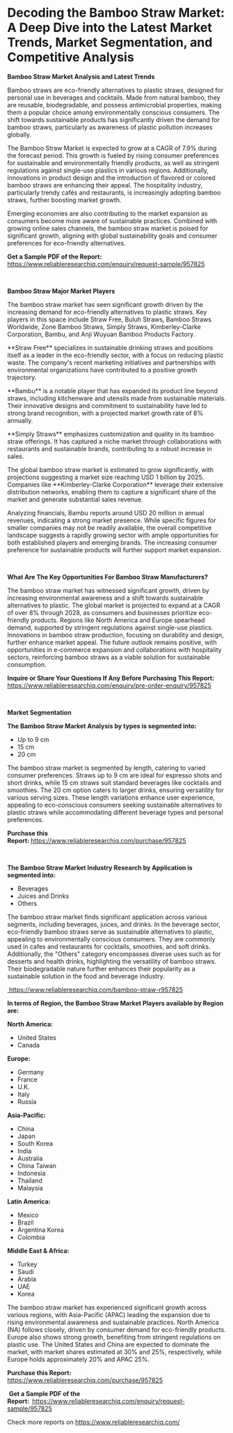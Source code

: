 <p><h1>Decoding the Bamboo Straw Market: A Deep Dive into the Latest Market Trends, Market Segmentation, and Competitive Analysis</h1></p><p><strong>Bamboo Straw Market Analysis and Latest Trends</strong></p>
<p><p>Bamboo straws are eco-friendly alternatives to plastic straws, designed for personal use in beverages and cocktails. Made from natural bamboo, they are reusable, biodegradable, and possess antimicrobial properties, making them a popular choice among environmentally conscious consumers. The shift towards sustainable products has significantly driven the demand for bamboo straws, particularly as awareness of plastic pollution increases globally.</p><p>The Bamboo Straw Market is expected to grow at a CAGR of 7.9% during the forecast period. This growth is fueled by rising consumer preferences for sustainable and environmentally friendly products, as well as stringent regulations against single-use plastics in various regions. Additionally, innovations in product design and the introduction of flavored or colored bamboo straws are enhancing their appeal. The hospitality industry, particularly trendy cafés and restaurants, is increasingly adopting bamboo straws, further boosting market growth.</p><p>Emerging economies are also contributing to the market expansion as consumers become more aware of sustainable practices. Combined with growing online sales channels, the bamboo straw market is poised for significant growth, aligning with global sustainability goals and consumer preferences for eco-friendly alternatives.</p></p>
<p><strong>Get a Sample PDF of the Report:&nbsp;</strong> <a href="https://www.reliableresearchiq.com/enquiry/request-sample/957825?utm_campaign=2443&utm_medium=2&utm_source=Github&utm_content=ia&utm_term=30032025&utm_id=bamboo-straw">https://www.reliableresearchiq.com/enquiry/request-sample/957825</a></p>
<p>&nbsp;</p>
<p><strong>Bamboo Straw Major Market Players</strong></p>
<p><p>The bamboo straw market has seen significant growth driven by the increasing demand for eco-friendly alternatives to plastic straws. Key players in this space include Straw Free, Buluh Straws, Bamboo Straws Worldwide, Zone Bamboo Straws, Simply Straws, Kimberley-Clarke Corporation, Bambu, and Anji Wuyuan Bamboo Products Factory.</p><p>**Straw Free** specializes in sustainable drinking straws and positions itself as a leader in the eco-friendly sector, with a focus on reducing plastic waste. The company's recent marketing initiatives and partnerships with environmental organizations have contributed to a positive growth trajectory. </p><p>**Bambu** is a notable player that has expanded its product line beyond straws, including kitchenware and utensils made from sustainable materials. Their innovative designs and commitment to sustainability have led to strong brand recognition, with a projected market growth rate of 8% annually.</p><p>**Simply Straws** emphasizes customization and quality in its bamboo straw offerings. It has captured a niche market through collaborations with restaurants and sustainable brands, contributing to a robust increase in sales.</p><p>The global bamboo straw market is estimated to grow significantly, with projections suggesting a market size reaching USD 1 billion by 2025. Companies like **Kimberley-Clarke Corporation** leverage their extensive distribution networks, enabling them to capture a significant share of the market and generate substantial sales revenue.</p><p>Analyzing financials, Bambu reports around USD 20 million in annual revenues, indicating a strong market presence. While specific figures for smaller companies may not be readily available, the overall competitive landscape suggests a rapidly growing sector with ample opportunities for both established players and emerging brands. The increasing consumer preference for sustainable products will further support market expansion.</p></p>
<p>&nbsp;</p>
<p><strong>What Are The Key Opportunities For Bamboo Straw Manufacturers?</strong></p>
<p><p>The bamboo straw market has witnessed significant growth, driven by increasing environmental awareness and a shift towards sustainable alternatives to plastic. The global market is projected to expand at a CAGR of over 8% through 2028, as consumers and businesses prioritize eco-friendly products. Regions like North America and Europe spearhead demand, supported by stringent regulations against single-use plastics. Innovations in bamboo straw production, focusing on durability and design, further enhance market appeal. The future outlook remains positive, with opportunities in e-commerce expansion and collaborations with hospitality sectors, reinforcing bamboo straws as a viable solution for sustainable consumption.</p></p>
<p><strong>Inquire or Share Your Questions If Any Before Purchasing This Report:</strong> <a href="https://www.reliableresearchiq.com/enquiry/pre-order-enquiry/957825?utm_campaign=2443&utm_medium=2&utm_source=Github&utm_content=ia&utm_term=30032025&utm_id=bamboo-straw">https://www.reliableresearchiq.com/enquiry/pre-order-enquiry/957825</a></p>
<p>&nbsp;</p>
<p><strong>Market Segmentation</strong></p>
<p><strong>The Bamboo Straw Market Analysis by types is segmented into:</strong></p>
<p><ul><li>Up to 9 cm</li><li>15 cm</li><li>20 cm</li></ul></p>
<p><p>The bamboo straw market is segmented by length, catering to varied consumer preferences. Straws up to 9 cm are ideal for espresso shots and short drinks, while 15 cm straws suit standard beverages like cocktails and smoothies. The 20 cm option caters to larger drinks, ensuring versatility for various serving sizes. These length variations enhance user experience, appealing to eco-conscious consumers seeking sustainable alternatives to plastic straws while accommodating different beverage types and personal preferences.</p></p>
<p><strong>Purchase this Report:&nbsp;</strong><a href="https://www.reliableresearchiq.com/purchase/957825?utm_campaign=2443&utm_medium=2&utm_source=Github&utm_content=ia&utm_term=30032025&utm_id=bamboo-straw">https://www.reliableresearchiq.com/purchase/957825</a></p>
<p>&nbsp;</p>
<p><strong>The Bamboo Straw Market Industry Research by Application is segmented into:</strong></p>
<p><ul><li>Beverages</li><li>Juices and Drinks</li><li>Others</li></ul></p>
<p><p>The bamboo straw market finds significant application across various segments, including beverages, juices, and drinks. In the beverage sector, eco-friendly bamboo straws serve as sustainable alternatives to plastic, appealing to environmentally conscious consumers. They are commonly used in cafes and restaurants for cocktails, smoothies, and soft drinks. Additionally, the "Others" category encompasses diverse uses such as for desserts and health drinks, highlighting the versatility of bamboo straws. Their biodegradable nature further enhances their popularity as a sustainable solution in the food and beverage industry.</p></p>
<p><a href="https://www.reliableresearchiq.com/bamboo-straw-r957825?utm_campaign=2443&utm_medium=2&utm_source=Github&utm_content=ia&utm_term=30032025&utm_id=bamboo-straw">&nbsp;https://www.reliableresearchiq.com/bamboo-straw-r957825</a></p>
<p><strong>In terms of Region, the Bamboo Straw Market Players available by Region are:</strong></p>
<p>
    <p> <strong> North America: </strong>
        <ul>
            <li>United States</li>
            <li>Canada</li>
        </ul>
        </p> 
    <p> <strong> Europe: </strong>
        <ul>
            <li>Germany</li>
            <li>France</li>
            <li>U.K.</li>
            <li>Italy</li>
            <li>Russia</li>
        </ul>
        </p> 
    <p> <strong> Asia-Pacific: </strong>
        <ul>
            <li>China</li>
            <li>Japan</li>
            <li>South Korea</li>
            <li>India</li>
            <li>Australia</li>
            <li>China Taiwan</li>
            <li>Indonesia</li>
            <li>Thailand</li>
            <li>Malaysia</li>
        </ul>
        </p> 
    <p> <strong> Latin America: </strong>
        <ul>
            <li>Mexico</li>
            <li>Brazil</li>
            <li>Argentina Korea</li>
            <li>Colombia</li>
        </ul>
        </p> 
    <p> <strong> Middle East & Africa: </strong>
        <ul>
            <li>Turkey</li>
            <li>Saudi</li>
            <li>Arabia</li>
            <li>UAE</li>
            <li>Korea</li>
        </ul>
    </p>
    </p>
<p><p>The bamboo straw market has experienced significant growth across various regions, with Asia-Pacific (APAC) leading the expansion due to rising environmental awareness and sustainable practices. North America (NA) follows closely, driven by consumer demand for eco-friendly products. Europe also shows strong growth, benefiting from stringent regulations on plastic use. The United States and China are expected to dominate the market, with market shares estimated at 30% and 25%, respectively, while Europe holds approximately 20% and APAC 25%.</p></p>
<p><strong>Purchase this Report: </strong><a href="https://www.reliableresearchiq.com/purchase/957825?utm_campaign=2443&utm_medium=2&utm_source=Github&utm_content=ia&utm_term=30032025&utm_id=bamboo-straw">https://www.reliableresearchiq.com/purchase/957825</a></p>
<p>&nbsp;<strong>Get a Sample PDF of the Report:&nbsp;&nbsp;</strong><a href="https://www.reliableresearchiq.com/enquiry/request-sample/957825?utm_campaign=2443&utm_medium=2&utm_source=Github&utm_content=ia&utm_term=30032025&utm_id=bamboo-straw">https://www.reliableresearchiq.com/enquiry/request-sample/957825</a></p>
<p><strong></strong></p>
<p>Check more reports on <a href="https://www.reliableresearchiq.com/?utm_campaign=2443&utm_medium=2&utm_source=Github&utm_content=ia&utm_term=30032025&utm_id=bamboo-straw">https://www.reliableresearchiq.com/</a></p>